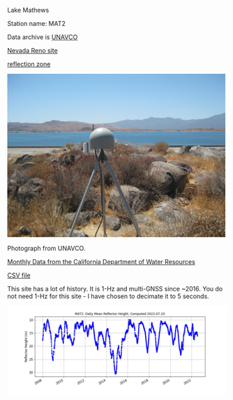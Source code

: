 Lake Mathews

Station name: MAT2

Data archive is [UNAVCO](https://www.unavco.org/instrumentation/networks/status/nota/overview/MAT2)

[Nevada Reno site](http://geodesy.unr.edu/NGLStationPages/stations/MCHN.sta)
<P>
<a href=http://gnss-reflections.org/rzones?station=mat2&lat=0.0&lon=0.0&height=0.0&msl=off&RH=20&freq=1&nyquist=0&srate=30&eang=4&azim1=140&azim2=220&system=gps target="_blank">reflection zone</a>

<P>

<img src=south_mat2.jpg width=500>
<P>

Photograph from UNAVCO.


[Monthly Data from the California Department of Water Resources](https://cdec.water.ca.gov/dynamicapp/QueryWY?Stations=MHW&SensorNums=15&End=2022-05-20&span=20+years)

[CSV file](LAKE_MATHEWS_MHW.csv)

This site has a lot of history. It is 1-Hz and multi-GNSS since ~2016. You do not need 1-Hz for this site - I have chosen to decimate it 
to 5 seconds.

<img src=mat2-avg.png>


